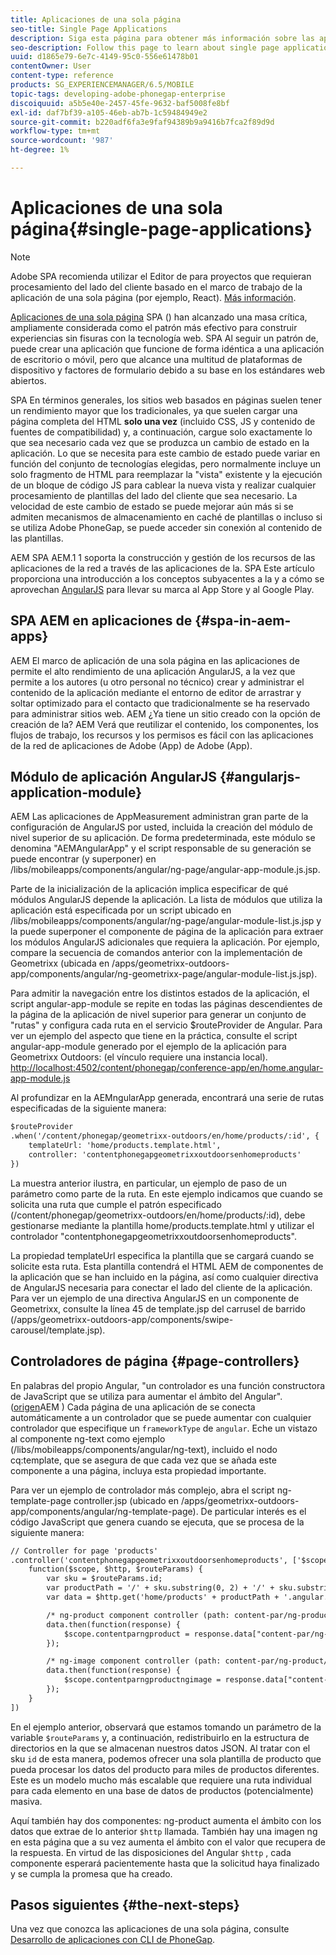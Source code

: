 ```yaml
---
title: Aplicaciones de una sola página
seo-title: Single Page Applications
description: Siga esta página para obtener más información sobre las aplicaciones de una sola página; es decir, puede crear una aplicación que funcione de forma idéntica a una aplicación de escritorio o móvil.
seo-description: Follow this page to learn about single page applications, that is, you can create an application that performs identically to a desktop or mobile application.
uuid: d1865e79-6e7c-4149-95c0-556e61478b01
contentOwner: User
content-type: reference
products: SG_EXPERIENCEMANAGER/6.5/MOBILE
topic-tags: developing-adobe-phonegap-enterprise
discoiquuid: a5b5e40e-2457-45fe-9632-baf5008fe8bf
exl-id: daf7bf39-a105-46eb-ab7b-1c59484949e2
source-git-commit: b220adf6fa3e9faf94389b9a9416b7fca2f89d9d
workflow-type: tm+mt
source-wordcount: '987'
ht-degree: 1%

---
```


# Aplicaciones de una sola página{#single-page-applications}

>[!NOTE]
>
>Adobe SPA recomienda utilizar el Editor de para proyectos que requieran procesamiento del lado del cliente basado en el marco de trabajo de la aplicación de una sola página (por ejemplo, React). [Más información](/help/sites-developing/spa-overview.md).

[Aplicaciones de una sola página](https://en.wikipedia.org/wiki/Single-page_application) SPA () han alcanzado una masa crítica, ampliamente considerada como el patrón más efectivo para construir experiencias sin fisuras con la tecnología web. SPA Al seguir un patrón de, puede crear una aplicación que funcione de forma idéntica a una aplicación de escritorio o móvil, pero que alcance una multitud de plataformas de dispositivo y factores de formulario debido a su base en los estándares web abiertos.

SPA En términos generales, los sitios web basados en páginas suelen tener un rendimiento mayor que los tradicionales, ya que suelen cargar una página completa del HTML **solo una vez** (incluido CSS, JS y contenido de fuentes de compatibilidad) y, a continuación, cargue solo exactamente lo que sea necesario cada vez que se produzca un cambio de estado en la aplicación. Lo que se necesita para este cambio de estado puede variar en función del conjunto de tecnologías elegidas, pero normalmente incluye un solo fragmento de HTML para reemplazar la &quot;vista&quot; existente y la ejecución de un bloque de código JS para cablear la nueva vista y realizar cualquier procesamiento de plantillas del lado del cliente que sea necesario. La velocidad de este cambio de estado se puede mejorar aún más si se admiten mecanismos de almacenamiento en caché de plantillas o incluso si se utiliza Adobe PhoneGap, se puede acceder sin conexión al contenido de las plantillas.

AEM SPA AEM.1 1 soporta la construcción y gestión de los recursos de las aplicaciones de la red a través de las aplicaciones de la. SPA Este artículo proporciona una introducción a los conceptos subyacentes a la y a cómo se aprovechan [AngularJS](https://angularjs.org/) para llevar su marca al App Store y al Google Play.

## SPA AEM en aplicaciones de {#spa-in-aem-apps}

AEM El marco de aplicación de una sola página en las aplicaciones de permite el alto rendimiento de una aplicación AngularJS, a la vez que permite a los autores (u otro personal no técnico) crear y administrar el contenido de la aplicación mediante el entorno de editor de arrastrar y soltar optimizado para el contacto que tradicionalmente se ha reservado para administrar sitios web. AEM ¿Ya tiene un sitio creado con la opción de creación de la? AEM Verá que reutilizar el contenido, los componentes, los flujos de trabajo, los recursos y los permisos es fácil con las aplicaciones de la red de aplicaciones de Adobe (App) de Adobe (App).

## Módulo de aplicación AngularJS {#angularjs-application-module}

AEM Las aplicaciones de AppMeasurement administran gran parte de la configuración de AngularJS por usted, incluida la creación del módulo de nivel superior de su aplicación. De forma predeterminada, este módulo se denomina &quot;AEMAngularApp&quot; y el script responsable de su generación se puede encontrar (y superponer) en /libs/mobileapps/components/angular/ng-page/angular-app-module.js.jsp.

Parte de la inicialización de la aplicación implica especificar de qué módulos AngularJS depende la aplicación. La lista de módulos que utiliza la aplicación está especificada por un script ubicado en /libs/mobileapps/components/angular/ng-page/angular-module-list.js.jsp y la puede superponer el componente de página de la aplicación para extraer los módulos AngularJS adicionales que requiera la aplicación. Por ejemplo, compare la secuencia de comandos anterior con la implementación de Geometrixx (ubicada en /apps/geometrixx-outdoors-app/components/angular/ng-geometrixx-page/angular-module-list.js.jsp).

Para admitir la navegación entre los distintos estados de la aplicación, el script angular-app-module se repite en todas las páginas descendientes de la página de la aplicación de nivel superior para generar un conjunto de &quot;rutas&quot; y configura cada ruta en el servicio $routeProvider de Angular. Para ver un ejemplo del aspecto que tiene en la práctica, consulte el script angular-app-module generado por el ejemplo de la aplicación para Geometrixx Outdoors: (el vínculo requiere una instancia local). [http://localhost:4502/content/phonegap/conference-app/en/home.angular-app-module.js](http://localhost:4502/content/phonegap/conference-app/en/home.angular-app-module.js)

Al profundizar en la AEMngularApp generada, encontrará una serie de rutas especificadas de la siguiente manera:

```xml
$routeProvider
.when('/content/phonegap/geometrixx-outdoors/en/home/products/:id', {
    templateUrl: 'home/products.template.html',
    controller: 'contentphonegapgeometrixxoutdoorsenhomeproducts'
})
```

La muestra anterior ilustra, en particular, un ejemplo de paso de un parámetro como parte de la ruta. En este ejemplo indicamos que cuando se solicita una ruta que cumple el patrón especificado (/content/phonegap/geometrixx-outdoors/en/home/products/:id), debe gestionarse mediante la plantilla home/products.template.html y utilizar el controlador &quot;contentphonegapgeometrixxoutdoorsenhomeproducts&quot;.

La propiedad templateUrl especifica la plantilla que se cargará cuando se solicite esta ruta. Esta plantilla contendrá el HTML AEM de componentes de la aplicación que se han incluido en la página, así como cualquier directiva de AngularJS necesaria para conectar el lado del cliente de la aplicación. Para ver un ejemplo de una directiva AngularJS en un componente de Geometrixx, consulte la línea 45 de template.jsp del carrusel de barrido (/apps/geometrixx-outdoors-app/components/swipe-carousel/template.jsp).

## Controladores de página {#page-controllers}

En palabras del propio Angular, &quot;un controlador es una función constructora de JavaScript que se utiliza para aumentar el ámbito del Angular&quot;. ([origen](https://docs.angularjs.org/guide/controller)AEM ) Cada página de una aplicación de se conecta automáticamente a un controlador que se puede aumentar con cualquier controlador que especifique un `frameworkType` de `angular`. Eche un vistazo al componente ng-text como ejemplo (/libs/mobileapps/components/angular/ng-text), incluido el nodo cq:template, que se asegura de que cada vez que se añada este componente a una página, incluya esta propiedad importante.

Para ver un ejemplo de controlador más complejo, abra el script ng-template-page controller.jsp (ubicado en /apps/geometrixx-outdoors-app/components/angular/ng-template-page). De particular interés es el código JavaScript que genera cuando se ejecuta, que se procesa de la siguiente manera:

```xml
// Controller for page 'products'
.controller('contentphonegapgeometrixxoutdoorsenhomeproducts', ['$scope', '$http', '$routeParams',
    function($scope, $http, $routeParams) {
        var sku = $routeParams.id;
        var productPath = '/' + sku.substring(0, 2) + '/' + sku.substring(0, 4) + '/' + sku;
        var data = $http.get('home/products' + productPath + '.angular.json' + cacheKiller);

        /* ng-product component controller (path: content-par/ng-product) */
        data.then(function(response) {
            $scope.contentparngproduct = response.data["content-par/ng-product"].items;
        });

        /* ng-image component controller (path: content-par/ng-product/ng-image) */
        data.then(function(response) {
            $scope.contentparngproductngimage = response.data["content-par/ng-product/ng-image"].items;
        });
    }
])
```

En el ejemplo anterior, observará que estamos tomando un parámetro de la variable `$routeParams` y, a continuación, redistribuirlo en la estructura de directorios en la que se almacenan nuestros datos JSON. Al tratar con el sku `id` de esta manera, podemos ofrecer una sola plantilla de producto que pueda procesar los datos del producto para miles de productos diferentes. Este es un modelo mucho más escalable que requiere una ruta individual para cada elemento en una base de datos de productos (potencialmente) masiva.

Aquí también hay dos componentes: ng-product aumenta el ámbito con los datos que extrae de lo anterior `$http` llamada. También hay una imagen ng en esta página que a su vez aumenta el ámbito con el valor que recupera de la respuesta. En virtud de las disposiciones del Angular `$http` , cada componente esperará pacientemente hasta que la solicitud haya finalizado y se cumpla la promesa que ha creado.

## Pasos siguientes {#the-next-steps}

Una vez que conozca las aplicaciones de una sola página, consulte [Desarrollo de aplicaciones con CLI de PhoneGap](/help/mobile/phonegap-apps-pg-cli.md).
